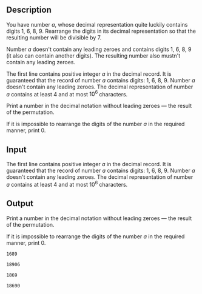 ## Description

<div><p>You have number <span class="tex-span"><i>a</i></span>, whose decimal representation quite luckily contains digits 1, 6, 8, 9. Rearrange the digits in its decimal representation so that the resulting number will be divisible by 7.</p><p>Number <span class="tex-span"><i>a</i></span> doesn't contain any leading zeroes and contains digits 1, 6, 8, 9 (it also can contain another digits). The resulting number also mustn't contain any leading zeroes.</p></div><div class="input-specification"><p>The first line contains positive integer <span class="tex-span"><i>a</i></span> in the decimal record. It is guaranteed that the record of number <span class="tex-span"><i>a</i></span> contains digits: 1, 6, 8, 9. Number <span class="tex-span"><i>a</i></span> doesn't contain any leading zeroes. The decimal representation of number <span class="tex-span"><i>a</i></span> contains at least <span class="tex-span">4</span> and at most <span class="tex-span">10<sup class="upper-index">6</sup></span> characters.</p></div><div class="output-specification"><p>Print a number in the decimal notation without leading zeroes — the result of the permutation.</p><p>If it is impossible to rearrange the digits of the number <span class="tex-span"><i>a</i></span> in the required manner, print 0.</p></div>

## Input

<p>The first line contains positive integer <span class="tex-span"><i>a</i></span> in the decimal record. It is guaranteed that the record of number <span class="tex-span"><i>a</i></span> contains digits: 1, 6, 8, 9. Number <span class="tex-span"><i>a</i></span> doesn't contain any leading zeroes. The decimal representation of number <span class="tex-span"><i>a</i></span> contains at least <span class="tex-span">4</span> and at most <span class="tex-span">10<sup class="upper-index">6</sup></span> characters.</p>

## Output

<p>Print a number in the decimal notation without leading zeroes — the result of the permutation.</p><p>If it is impossible to rearrange the digits of the number <span class="tex-span"><i>a</i></span> in the required manner, print 0.</p>





```input1
1689

```




```input2
18906

```




```output1
1869

```




```output2
18690

```


